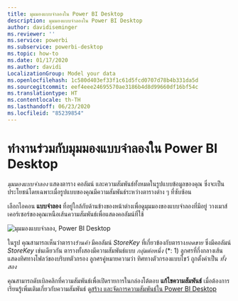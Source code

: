 ```yaml
---
title: มุมมองแบบจำลองใน Power BI Desktop
description: มุมมองแบบจำลองใน Power BI Desktop
author: davidiseminger
ms.reviewer: ''
ms.service: powerbi
ms.subservice: powerbi-desktop
ms.topic: how-to
ms.date: 01/17/2020
ms.author: davidi
LocalizationGroup: Model your data
ms.openlocfilehash: 1c580d403ef33f1c61d5fcd0707d78b4b331da5d
ms.sourcegitcommit: eef4eee24695570ae3186b4d8d99660df16bf54c
ms.translationtype: HT
ms.contentlocale: th-TH
ms.lasthandoff: 06/23/2020
ms.locfileid: "85239854"
---
```

# <a name="work-with-model-view-in-power-bi-desktop"></a>ทำงานร่วมกับมุมมองแบบจำลองใน Power BI Desktop

*มุมมองแบบจำลอง* แสดงตาราง คอลัมน์ และความสัมพันธ์ทั้งหมดในรูปแบบข้อมูลของคุณ ซึ่งจะเป็นประโยชน์โดยเฉพาะเมื่อรูปแบบของคุณมีความสัมพันธ์ระหว่างตารางต่าง ๆ ที่ซับซ้อน

เลือกไอคอน **แบบจำลอง** ที่อยู่ใกล้กับด้านข้างของหน้าต่างเพื่อดูมุมมองของแบบจำลองที่มีอยู่ วางเมาส์เคอร์เซอร์ของคุณเหนือเส้นความสัมพันธ์เพื่อแสดงคอลัมน์ที่ใช้

![มุมมองแบบจำลอง, Power BI Desktop](media/desktop-relationship-view/model-view-full-screen.png)

ในรูป คุณสามารถเห็นว่าตาราง*ร้านค้า* มีคอลัมน์ *StoreKey* ที่เกี่ยวข้องกับตาราง*ยอดขาย* ซึ่งมีคอลัมน์ *StoreKey* เช่นเดียวกัน ตารางทั้งสองมีความสัมพันธ์แบบ *กลุ่มต่อหนึ่ง* (\*: 1) ลูกศรที่กึ่งกลางเส้นแสดงทิศทางโฟลว์ของบริบทตัวกรอง ลูกศรคู่หมายความว่า ทิศทางตัวกรองแบบไขว้ ถูกตั้งค่าเป็น *ทั้งสอง*

คุณสามารถดับเบิลคลิกที่ความสัมพันธ์เพื่อเปิดรายการในกล่องโต้ตอบ **แก้ไขความสัมพันธ์** เมื่อต้องการเรียนรู้เพิ่มเติมเกี่ยวกับความสัมพันธ์ ดู[สร้าง และจัดการความสัมพันธ์ใน Power BI Desktop](desktop-create-and-manage-relationships.md)
